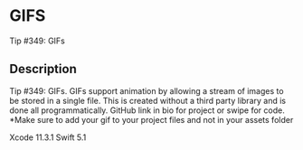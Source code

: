 # GIFS
Tip #349: GIFs

## Description
Tip #349: GIFs. GIFs support animation by allowing a stream of images to be stored in a single file. This is created without a third party library and is done all programmatically. GitHub link in bio for project or swipe for code. *Make sure to add your gif to your project files and not in your assets folder

Xcode 11.3.1
Swift 5.1
